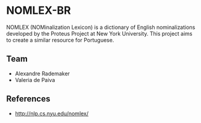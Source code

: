 
# NOMLEX-BR

NOMLEX (NOMinalization Lexicon) is a dictionary of English
nominalizations developed by the Proteus Project at New York
University. This project aims to create a similar resource for
Portuguese.

## Team

- Alexandre Rademaker
- Valeria de Paiva

## References

- http://nlp.cs.nyu.edu/nomlex/
